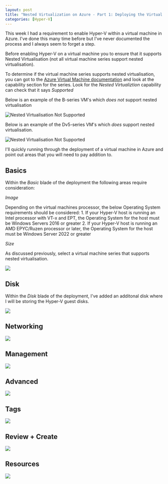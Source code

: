 ```yaml
---
layout: post
title: "Nested Virtualization on Azure - Part 1: Deploying the Virtual Machine"
categories: [Hyper-V]
---
```


This week I had a requirement to enable Hyper-V within a virtual machine in Azure. I've done this many time before but I've never documented the process and I always seem to forget a step.

Before enabling Hyper-V on a virtual machine you to ensure that it supports Nested Virtualisation (not all virtual machine series support nested virtualisation).

To determine if the virtual machine series supports nested virtualisation, you can got to the [Azure Virtual Machine documentation](https://docs.microsoft.com/en-us/azure/virtual-machines/sizes-general) and look at the capability section for the series. Look for the *Nested Virtualiztion* capability can check that it says *Supported*

Below is an example of the B-series VM's which *does not* support nested virtualisation

![Nested Virtualisation Not Supported](/docs/assets/images/2022-04-27-hyperv-vm-deployment/VM-SKU-NestedV-NotSupported.jpg)

Below is an example of the Dv5-series VM's which *does* support nested virtualisation.

![Nested Virtualisation Not Supported](/docs/assets/images/2022-04-27-hyperv-vm-deployment/VM-SKU-NestedV-Supported.jpg)

I'll quickly running through the deployment of a virtual machine in Azure and point out areas that you will need to pay addition to.

## Basics

Within the *Basic* blade of the deployment the following areas require consideration:

*Image*

Depending on the virtual machines processor, the below Operating System requirements should be considered:
    1. If your Hyper-V host is running an Intel processor with VT-x and EPT, the Operating System for the host must be Windows Servers 2016 or greater
    2. If your Hyper-V host is running an AMD EPYC/Ruzen processor or later, the Operating System for the host must be Windows Server 2022 or greater

*Size*

As discussed previously, select a virtual machine series that supports nested virtualisation.

![](/docs/assets/images/2022-04-27-hyperv-vm-deployment/VM-Create-Basics.jpg)

## Disk

Within the *Disk* blade of the deployment, I've added an additonal disk where I will be storing the Hyper-V guest disks.

![](/docs/assets/images/2022-04-27-hyperv-vm-deployment/VM-Create-Disk.jpg)

## Networking

![](/docs/assets/images/2022-04-27-hyperv-vm-deployment/VM-Create-Networking.jpg)

## Management

![](/docs/assets/images/2022-04-27-hyperv-vm-deployment/VM-Create-Management.jpg)

## Advanced

![](/docs/assets/images/2022-04-27-hyperv-vm-deployment/VM-Create-Advanced.jpg)

## Tags

![](/docs/assets/images/2022-04-27-hyperv-vm-deployment/VM-Create-Tags.jpg)

## Review + Create

![](/docs/assets/images/2022-04-27-hyperv-vm-deployment/VM-Create-Review.jpg)

## Resources

![](/docs/assets/images/2022-04-27-hyperv-vm-deployment/VM-Create-Completed.jpg)